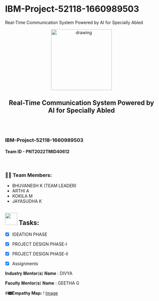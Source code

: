 # IBM-Project-52118-1660989503
Real-Time Communication System Powered by AI for Specially Abled
<br>
<div align="center">
<img src="https://upload.wikimedia.org/wikipedia/commons/5/51/IBM_logo.svg"  align="center" alt="drawing" width="200" />
  <h2 align="center"> Real-Time Communication System Powered by AI for Specially Abled <br></h2>
</div>
<br>

<br> 
 <h3>IBM-Project-52118-1660989503</h3>  
 <h4>Team ID - PNT2022TMID40612</h4>      
    
<br>
  
### :woman_technologist: Team Members:
  
  - BHUVANESH K (TEAM LEADER)
  - ARTHI A
  - KOKILA M
  - JAYASUDHA K
 
 
 
<h2> <img src="https://raw.githubusercontent.com/Tarikul-Islam-Anik/Animated-Fluent-Emojis/master/Emojis/Hand%20gestures/Mechanical%20Arm.png""" width="40px"> Tasks: </h2>
  
- [x] IDEATION PHASE <br>
- [x] PROJECT DESIGN PHASE-l <br>
- [x] PROJECT DESIGN PHASE-ll <br>
- [x] Assignments <br>
 

𝐈𝐧𝐝𝐮𝐬𝐭𝐫𝐲 𝐌𝐞𝐧𝐭𝐨𝐫(𝐬) 𝐍𝐚𝐦𝐞  :  DIVYA

𝐅𝐚𝐜𝐮𝐥𝐭𝐲 𝐌𝐞𝐧𝐭𝐨𝐫(𝐬) 𝐍𝐚𝐦𝐞   : GEETHA G

#**📟Empathy Map:**
! [Image](https://github.com/IBM-EPBL/IBM-Project-52118-1660989503)
